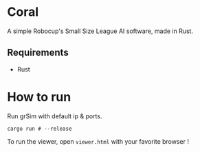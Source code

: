 # Coral

A simple Robocup's Small Size League AI software, made in Rust.

## Requirements
- Rust

# How to run

Run grSim with default ip & ports.
```shell
cargo run # --release
```

To run the viewer, open `viewer.html` with your favorite browser !
